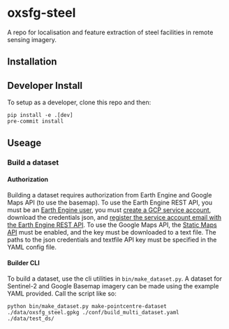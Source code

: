 # oxsfg-steel
A repo for localisation and feature extraction of steel facilities in remote sensing imagery.


## Installation

## Developer Install

To setup as a developer, clone this repo and then:

```
pip install -e .[dev]
pre-commit install
```

## Useage

### Build a dataset


#### Authorization

Building a dataset requires authorization from Earth Engine and Google Maps API (to use the basemap).
To use the Earth Engine REST API, you must be an [Earth Engine user](https://earthengine.google.com/new_signup/), you must [create a GCP service account](https://support.google.com/a/answer/7378726?hl=en), download the credentials json, and [register the service account email with the Earth Engine REST API](https://signup.earthengine.google.com/#!/service_accounts).
To use the Google Maps API, the [Static Maps API](https://console.cloud.google.com/google/maps-apis/start?_ga=2.23728058.1203202661.1642099908-149915178.1642099908) must be enabled, and the key must be downloaded to a text file.
The paths to the json credentials and textfile API key must be specified in the YAML config file.

#### Builder CLI

To build a dataset, use the cli utilities in `bin/make_dataset.py`.
A dataset for Sentinel-2 and Google Basemap imagery can be made using the example YAML provided.
Call the script like so:

    python bin/make_dataset.py make-pointcentre-dataset ./data/oxsfg_steel.gpkg ./conf/build_multi_dataset.yaml ./data/test_ds/
